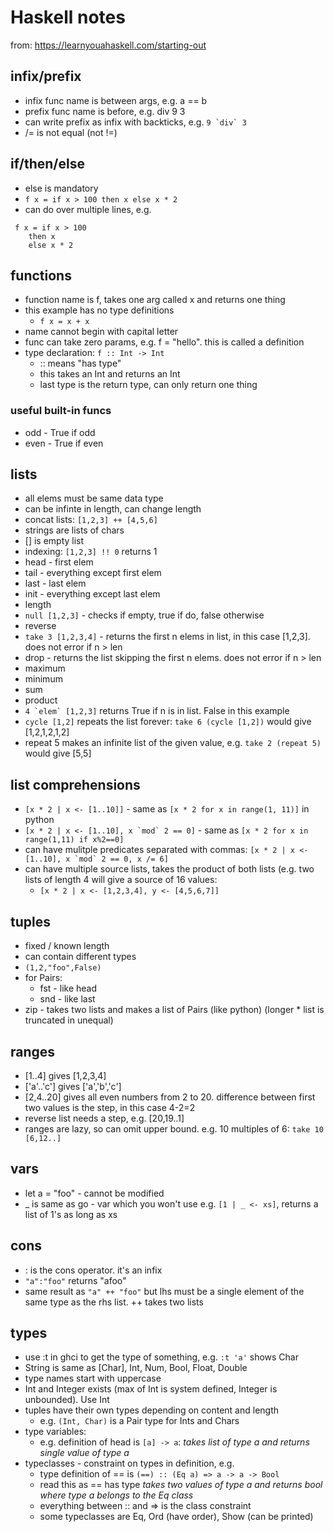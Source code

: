 # Haskell notes
from: https://learnyouahaskell.com/starting-out

## infix/prefix
 * infix func name is between args, e.g. a == b
 * prefix func name is before, e.g. div 9 3 
 * can write prefix as infix with backticks, e.g. ``9 `div` 3``
 * /= is not equal (not !=)

## if/then/else
 * else is mandatory
 * `f x = if x > 100 then x else x * 2`
 * can do over multiple lines, e.g.
```
 f x = if x > 100
	then x
	else x * 2
```

## functions
 * function name is f, takes one arg called x and returns one thing
 * this example has no type definitions
   * `f x = x + x`
 * name cannot begin with capital letter
 * func can take zero params, e.g. f = "hello".  this is called a definition 
 * type declaration: `f :: Int -> Int`
   * :: means "has type"
   * this takes an Int and returns an Int
   * last type is the return type, can only return one thing 

### useful built-in funcs
 * odd - True if odd
 * even - True if even

## lists 
 * all elems must be same data type
 * can be infinte in length, can change length
 * concat lists: `[1,2,3] ++ [4,5,6]`
 * strings are lists of chars
 * [] is empty list
 * indexing: `[1,2,3] !! 0` returns 1
 * head - first elem
 * tail - everything except first elem
 * last - last elem
 * init - everything except last elem
 * length
 * `null [1,2,3]` - checks if empty, true if do, false otherwise
 * reverse
 * `take 3 [1,2,3,4]` - returns the first n elems in list, in this case [1,2,3].  does not error if n > len
 * drop - returns the list skipping the first n elems.  does not error if n > len
 * maximum
 * minimum
 * sum
 * product
 * ``4 `elem` [1,2,3]`` returns True if n is in list.  False in this example
 * `cycle [1,2]` repeats the list forever: `take 6 (cycle [1,2])` would give [1,2,1,2,1,2]
 * repeat 5 makes an infinite list of the given value, e.g. `take 2 (repeat 5)` would give [5,5]

## list comprehensions
 * `[x * 2 | x <- [1..10]]` - same as `[x * 2 for x in range(1, 11)]` in python 
 * ``[x * 2 | x <- [1..10], x `mod` 2 == 0]`` - same as `[x * 2 for x in range(1,11) if x%2==0]`
 * can have mulitple predicates separated with commas: ``[x * 2 | x <- [1..10], x `mod` 2 == 0, x /= 6]``
 * can have multiple source lists, takes the product of both lists (e.g. two lists of length 4 will give a source of 16 values:
   * `[x * 2 | x <- [1,2,3,4], y <- [4,5,6,7]]`

## tuples
 * fixed / known length
 * can contain different types
 * `(1,2,"foo",False)`
 * for Pairs:
   * fst - like head
   * snd - like last
 * zip - takes two lists and makes a list of Pairs (like python) (longer  * list is truncated in unequal)

## ranges
 * [1..4] gives [1,2,3,4]
 * ['a'..'c'] gives ['a','b','c']
 * [2,4..20] gives all even numbers from 2 to 20.  difference between  first two values is the step, in this case 4-2=2
 * reverse list needs a step, e.g. [20,19..1]
 * ranges are lazy, so can omit upper bound.  e.g. 10 multiples of 6: `take 10 [6,12..]`

## vars 
 * let a = "foo" - cannot be modified
 * _ is same as go - var which you won't use e.g. `[1 | _ <- xs]`, returns a list of 1's as long as xs

## cons
 * : is the cons operator.  it's an infix
 * `"a":"foo"` returns "afoo"
 * same result as `"a" ++ "foo"` but lhs must be a single element of the same type as the rhs list.  ++ takes two lists

## types
 * use :t in ghci to get the type of something, e.g. `:t 'a'` shows Char
 * String is same as [Char], Int, Num, Bool, Float, Double
 * type names start with uppercase
 * Int and Integer exists (max of Int is system defined, Integer is unbounded).  Use Int
 * tuples have their own types depending on content and length
	* e.g. `(Int, Char)` is a Pair type for Ints and Chars
* type variables:
	* e.g. definition of head is `[a] -> a`: *takes list of type a and returns single value of type a*
* typeclasses - constraint on types in definition, e.g.
  * type definition of == is `(==) :: (Eq a) => a -> a -> Bool`
  * read this as == has type *takes two values of type a and returns bool where type a belongs to the Eq class*
  * everything between :: and => is the class constraint
  * some typeclasses are Eq, Ord (have order), Show (can be printed)